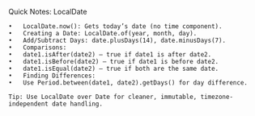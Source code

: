 Quick Notes: LocalDate

	•	LocalDate.now(): Gets today’s date (no time component).
	•	Creating a Date: LocalDate.of(year, month, day).
	•	Add/Subtract Days: date.plusDays(14), date.minusDays(7).
	•	Comparisons:
	•	date1.isAfter(date2) – true if date1 is after date2.
	•	date1.isBefore(date2) – true if date1 is before date2.
	•	date1.isEqual(date2) – true if both are the same date.
	•	Finding Differences:
	•	Use Period.between(date1, date2).getDays() for day difference.

	Tip: Use LocalDate over Date for cleaner, immutable, timezone-independent date handling.
